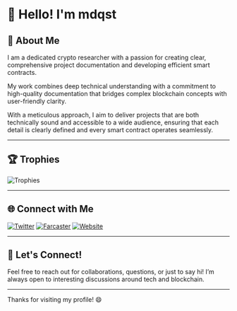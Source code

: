 # 👋 Hello! I'm mdqst

## 🌟 About Me

I am a dedicated crypto researcher with a passion for creating clear, comprehensive project documentation and developing efficient smart contracts.

My work combines deep technical understanding with a commitment to high-quality documentation that bridges complex blockchain concepts with user-friendly clarity. 

With a meticulous approach, I aim to deliver projects that are both technically sound and accessible to a wide audience, ensuring that each detail is clearly defined and every smart contract operates seamlessly.

---

## 🏆 Trophies

![Trophies](https://github-profile-trophy.vercel.app/?username=mdqst&theme=radical&column=7)


---

## 🌐 Connect with Me

[![Twitter](https://img.shields.io/badge/Twitter-%40mdqst-blue)](https://x.com/mdqst1)
[![Farcaster](https://img.shields.io/badge/Farcaster-%40mdqst)](https://warpcast.com/mdqst)
[![Website](https://img.shields.io/badge/Portfolio-Visit-blue)](https://yourwebsite.com)



---

## 💬 Let's Connect!

Feel free to reach out for collaborations, questions, or just to say hi! I’m always open to interesting discussions around tech and blockchain.

---

Thanks for visiting my profile! 😄
<!---
mdqst/mdqst is a ✨ special ✨ repository because its `README.md` (this file) appears on your GitHub profile.
You can click the Preview link to take a look at your changes.
--->
